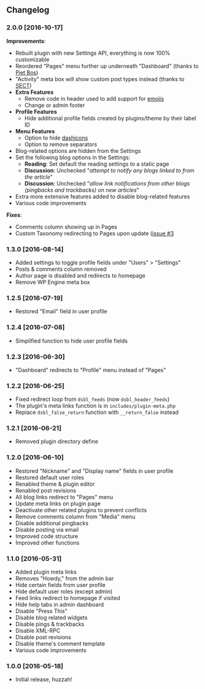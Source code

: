 ## Changelog
### 2.0.0 [2016-10-17]
**Improvements**:
* Rebuilt plugin with new Settings API, everything is now 100% customizable
* Reordered "Pages" menu further up underneath "Dashboard" (thanks to [Piet Bos](https://wordpress.org/support/users/senlin/))
* "Activity" meta box will show custom post types instead (thanks to [SECT](https://github.com/sectsect))
* **Extra Features**
  * Remove code in header used to add support for [emojis](https://codex.wordpress.org/Emoji)
  * Change or admin footer
* **Profile Features**
  * Hide additional profile fields created by plugins/theme by their label ID
* **Menu Features**
  * Option to hide [dashicons](https://developer.wordpress.org/resource/dashicons)
  * Option to remove separators
* Blog-related options are hidden from the Settings
* Set the following blog options in the Settings:
  * **Reading**: Set default the reading settings to a static page
  * **Discussion**: Unchecked "*attempt to notify any blogs linked to from the article*"
  * **Discussion**: Unchecked "*allow link notifications from other blogs (pingbacks and trackbacks) on new articles*"
* Extra more extensive features added to disable blog-related features
* Various code improvements

**Fixes**:
* Comments column showing up in Pages
* Custom Taxonomy redirecting to Pages upon update ([issue #3](https://github.com/factmaven/disable-blogging/pull/3)

### 1.3.0 [2016-08-14]
* Added settings to toggle profile fields under "Users" > "Settings"
* Posts & comments column removed
* Author page is disabled and redirects to homepage
* Remove WP Engine meta box

### 1.2.5 [2016-07-19]
* Restored "Email" field in user profile

### 1.2.4 [2016-07-08]
* Simplified function to hide user profile fields

### 1.2.3 [2016-06-30]
* "Dashboard" redirects to "Profile" menu instead of "Pages"

### 1.2.2 [2016-06-25] 
* Fixed redirect loop from `dsbl_feeds` (now `dsbl_header_feeds`)
* The plugin's meta links function is in `includes/plugin-meta.php`
* Replace `dsbl_false_return` function with `__return_false` instead

### 1.2.1 [2016-06-21] 
* Removed plugin directory define

### 1.2.0 [2016-06-10] 
* Restored "Nickname" and "Display name" fields in user profile
* Restored default user roles
* Renabled theme & plugin editor
* Renabled post revisions
* All blog links redirect to "Pages" menu
* Update meta links on plugin page
* Deactivate other related plugins to prevent conflicts
* Remove comments column from "Media" menu
* Disable additional pingbacks
* Disable posting via email
* Improved code structure
* Improved other functions

### 1.1.0 [2016-05-31] 
* Added plugin meta links
* Removes "Howdy," from the admin bar
* Hide certain fields from user profile
* Hide default user roles (except admin)
* Feed links redirect to homepage if visited
* Hide help tabs in admin dashboard
* Disable "Press This"
* Disable blog related widgets
* Disable pings & trackbacks
* Disable XML-RPC
* Disable post revisions
* Disable theme's comment template
* Various code improvements

### 1.0.0 [2016-05-18] 
* Initial release, huzzah!